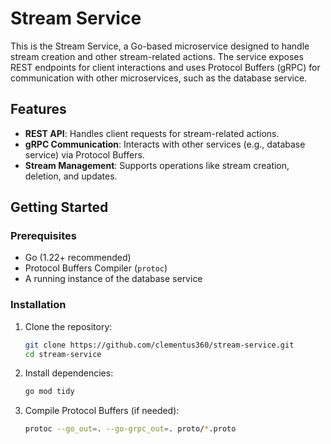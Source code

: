 # Stream Service

This is the Stream Service, a Go-based microservice designed to handle stream creation and other stream-related actions. The service exposes REST endpoints for client interactions and uses Protocol Buffers (gRPC) for communication with other microservices, such as the database service.

## Features
- **REST API**: Handles client requests for stream-related actions.
- **gRPC Communication**: Interacts with other services (e.g., database service) via Protocol Buffers.
- **Stream Management**: Supports operations like stream creation, deletion, and updates.

## Getting Started

### Prerequisites
- Go (1.22+ recommended)
- Protocol Buffers Compiler (`protoc`)
- A running instance of the database service

### Installation

1. Clone the repository:
   ```bash
   git clone https://github.com/clementus360/stream-service.git
   cd stream-service
   ```

2. Install dependencies:
   ```bash
   go mod tidy
   ```

3. Compile Protocol Buffers (if needed):
   ```bash
   protoc --go_out=. --go-grpc_out=. proto/*.proto
   ```